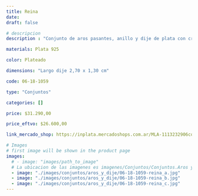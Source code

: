```yaml
---
title: Reina
date: 
draft: false

# descripcion
description : "Conjunto de aros pasantes, anillo y dije de plata con cristal y marquesita. Anillo talle 18 mm (diámetro del anillo). Única medida (chequeá bien tu medida)."

materials: Plata 925

color: Plateado

dimensions: "Largo dije 2,70 x 1,30 cm"

code: 06-18-1059

type: "Conjuntos"

categories: []

price: $31.290,00

price_eftvo: $26.600,00

link_mercado_shop: https://inplata.mercadoshops.com.ar/MLA-1113232906conjuntos-aros,-anillo,-dije-reina-plata-cristal-marquesitas-_JM

# Images
# first image will be shown in the product page
images:
  # - image: "images/path_to_image"
  # La ubicacion de las imagenes es imagenes/Conjuntos/Conjuntos.Aros y Dije/06-18-1059-reina
  - image: "./images/conjuntos/aros_y_dije/06-18-1059-reina_a.jpg"
  - image: "./images/conjuntos/aros_y_dije/06-18-1059-reina_b.jpg"
  - image: "./images/conjuntos/aros_y_dije/06-18-1059-reina_c.jpg"
---
```

